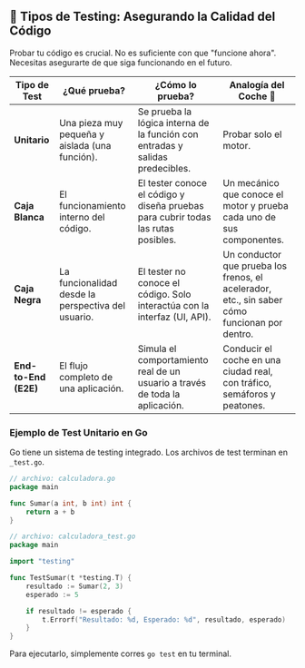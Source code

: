 ## 🧪 Tipos de Testing: Asegurando la Calidad del Código

Probar tu código es crucial. No es suficiente con que "funcione ahora". Necesitas asegurarte de que siga funcionando en el futuro.

| Tipo de Test     | ¿Qué prueba?                                       | ¿Cómo lo prueba?                                                                   | Analogía del Coche 🚗         |
| ---------------- | -------------------------------------------------- | ---------------------------------------------------------------------------------- | --------------------------- |
| **Unitario** | Una pieza muy pequeña y aislada (una función).     | Se prueba la lógica interna de la función con entradas y salidas predecibles.    | Probar solo el motor.       |
| **Caja Blanca** | El funcionamiento interno del código.              | El tester conoce el código y diseña pruebas para cubrir todas las rutas posibles.  | Un mecánico que conoce el motor y prueba cada uno de sus componentes. |
| **Caja Negra** | La funcionalidad desde la perspectiva del usuario. | El tester no conoce el código. Solo interactúa con la interfaz (UI, API).        | Un conductor que prueba los frenos, el acelerador, etc., sin saber cómo funcionan por dentro. |
| **End-to-End (E2E)** | El flujo completo de una aplicación.             | Simula el comportamiento real de un usuario a través de toda la aplicación.        | Conducir el coche en una ciudad real, con tráfico, semáforos y peatones. |

### Ejemplo de Test Unitario en Go

Go tiene un sistema de testing integrado. Los archivos de test terminan en `_test.go`.

```go
// archivo: calculadora.go
package main

func Sumar(a int, b int) int {
	return a + b
}

// archivo: calculadora_test.go
package main

import "testing"

func TestSumar(t *testing.T) {
	resultado := Sumar(2, 3)
	esperado := 5

	if resultado != esperado {
		t.Errorf("Resultado: %d, Esperado: %d", resultado, esperado)
	}
}
```

Para ejecutarlo, simplemente corres `go test` en tu terminal.
